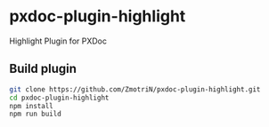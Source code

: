 # pxdoc-plugin-highlight
Highlight Plugin for PXDoc

## Build plugin

```bash
git clone https://github.com/ZmotriN/pxdoc-plugin-highlight.git
cd pxdoc-plugin-highlight
npm install
npm run build
```